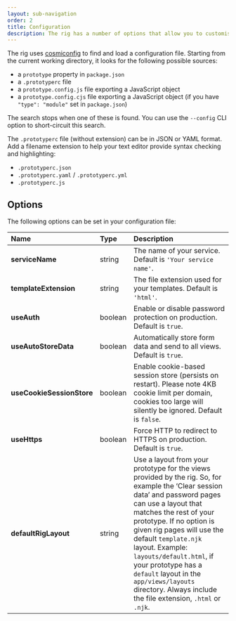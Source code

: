 ```yaml
---
layout: sub-navigation
order: 2
title: Configuration
description: The rig has a number of options that allow you to customise the behaviour of your prototype.
---
```


The rig uses [cosmiconfig](https://github.com/davidtheclark/cosmiconfig) to find and load a configuration file. Starting from the current working directory, it looks for the following possible sources:

* a `prototype` property in `package.json`
* a `.prototyperc` file
* a `prototype.config.js` file exporting a JavaScript object
* a `prototype.config.cjs` file exporting a JavaScript object (if you have `"type": "module"` set in `package.json`)

The search stops when one of these is found. You can use the `--config` CLI option to short-circuit this search.

The `.prototyperc` file (without extension) can be in JSON or YAML format. Add a filename extension to help your text editor provide syntax checking and highlighting:

* `.prototyperc.json`
* `.prototyperc.yaml` / `.prototyperc.yml`
* `.prototyperc.js`

## Options

The following options can be set in your configuration file:

| Name | Type | Description |
| :--- | :--- | :---------- |
| **serviceName** | string | The name of your service. Default is `'Your service name'`. |
| **templateExtension** | string | The file extension used for your templates. Default is `'html'`. |
| **useAuth** | boolean | Enable or disable password protection on production. Default is `true`. |
| **useAutoStoreData** | boolean | Automatically store form data and send to all views. Default is `true`. |
| **useCookieSessionStore** | boolean | Enable cookie-based session store (persists on restart). Please note 4KB cookie limit per domain, cookies too large will silently be ignored. Default is `false`. |
| **useHttps** | boolean | Force HTTP to redirect to HTTPS on production. Default is `true`. |
| **defaultRigLayout** | string | Use a layout from your prototype for the views provided by the rig. So, for example the ‘Clear session data’ and password pages can use a layout that matches the rest of your prototype. If no option is given rig pages will use the default `template.njk` layout. Example: `layouts/default.html`, if your prototype has a `default` layout in the `app/views/layouts` directory. Always include the file extension, `.html` or `.njk`. |
